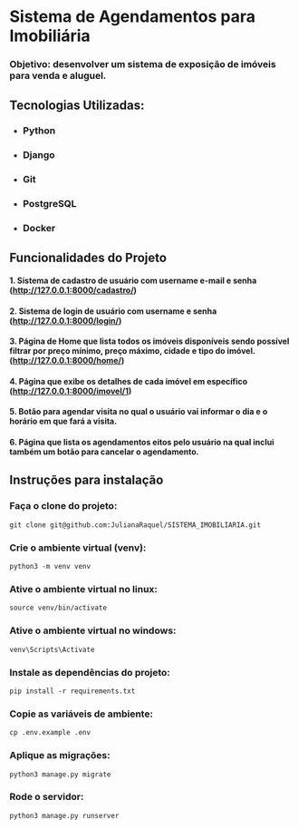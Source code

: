 # Sistema de Agendamentos para Imobiliária

### **Objetivo**: desenvolver um sistema de exposição de imóveis para venda e aluguel.

## Tecnologias Utilizadas:
* ###  Python
* ### Django
* ### Git
* ### PostgreSQL
* ### Docker

## Funcionalidades do Projeto

#### 1. Sistema de cadastro de usuário com username e-mail e senha (http://127.0.0.1:8000/cadastro/)
#### 2. Sistema de login de usuário com username e senha (http://127.0.0.1:8000/login/)
#### 3. Página de Home que lista todos os imóveis disponíveis sendo possível filtrar por preço mínimo, preço máximo, cidade e tipo do imóvel. (http://127.0.0.1:8000/home/)
#### 4. Página que exibe os detalhes de cada imóvel em específico (http://127.0.0.1:8000/imovel/1)
#### 5. Botão para agendar visita no qual o usuário vai informar o dia e o horário em que fará a visita.
#### 6. Página que lista os agendamentos eitos pelo usuário na qual inclui também um botão para cancelar o agendamento.

## Instruções para instalação

### Faça o clone do projeto:
```commandline
git clone git@github.com:JulianaRaquel/SISTEMA_IMOBILIARIA.git
```
### Crie o ambiente virtual (venv):
```commandline
python3 -m venv venv
```
### Ative o ambiente virtual no linux:
```commandline
source venv/bin/activate
```
### Ative o ambiente virtual no windows:
```commandline
venv\Scripts\Activate
```
### Instale as dependências do projeto:
```commandline
pip install -r requirements.txt
```
### Copie as variáveis de ambiente:
```commandline
cp .env.example .env
```
### Aplique as migrações:
```commandline
python3 manage.py migrate
```
### Rode o servidor:
```commandline
python3 manage.py runserver
```